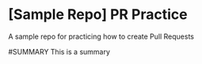 # [Sample Repo] PR Practice
A sample repo for practicing how to create Pull Requests

#SUMMARY
This is a summary